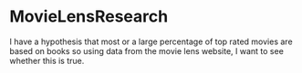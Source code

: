 # MovieLensResearch
I have a hypothesis that most or a large percentage of top rated movies are based on books so using data from the movie lens website, I want to see whether this is true. 
